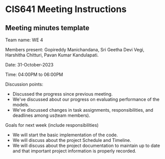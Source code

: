 # CIS641 Meeting Instructions

## Meeting minutes template

Team name: WE 4

Members present: Gopireddy Manichandana, Sri Geetha Devi Vegi, Harshitha Chitturi, Pavan Kumar Kandulapati.

Date: 31-October-2023

Time: 04:00PM to 06:00PM

Discussion points: 

* Discussed the progress since previous meeting.
* We've discussed about our progress on evaluating performance of the models.
* We've discussed changes in task assignments, responsibilities, and deadlines among us(team members).

Goals for next week (include responsibilities)

* We will start the basic implementation of the code.
* We will discuss about the project Schedule and Timeline.
* We will discuss about the project documentation to maintain up to date and that important project information is properly recorded.

